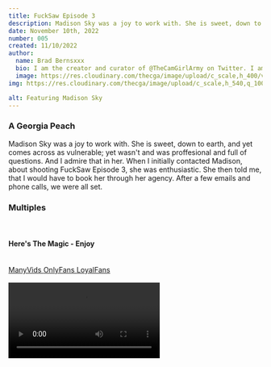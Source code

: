 ```yaml
---
title: FuckSaw Episode 3
description: Madison Sky was a joy to work with. She is sweet, down to earth, and slightly vulnerable; yet remained proffesional. And I admire that in her.
date: November 10th, 2022
number: 005
created: 11/10/2022
author:
  name: Brad Bernsxxx
  bio: I am the creator and curator of @TheCamGirlArmy on Twitter. I am also an adult content creator, director, and producer new
  image: https://res.cloudinary.com/thecga/image/upload/c_scale,h_400/v1674781629/SullenYellow-_rkthmn.webp
img: https://res.cloudinary.com/thecga/image/upload/c_scale,h_540,q_100/v1674792868/Models/MadisonSky-1_yef22k.webp

alt: Featuring Madison Sky
---
```


### A Georgia Peach

Madison Sky was a joy to work with. She is sweet, down to earth, and yet comes
across as vulnerable; yet wasn't and was proffesional and full of questions. And
I admire that in her. When I initially
contacted Madison, about shooting FuckSaw Episode 3, she was enthusiastic. She
then told me, that I would have to book her through her agency. After a few emails
and phone calls, we were all set.

### Multiples

<div class="mx-6">
  <img alt="" class="rounded-lg mx-auto w-80"
    src="https://res.cloudinary.com/thecga/image/upload/v1710363707/Models/mads/madsky3-crop_gusyyh.webp"/>
<div />
<br/>

#### Here's The Magic - Enjoy

<br/>
<div class=" cta mt-2 text-center">
  <a class="links" href="https://www.manyvids.com/Video/3810000/FuckSaw-Episode-1">
  ManyVids
</a>
<a class="links" href="https://onlyfans.com/bradberns">OnlyFans
</a>
<a class="links" href="https://www.loyalfans.com/bradbernsxxx/video/fucksaw-vol-1-1">LoyalFans
  </a>
</div>
<br/>
<video  controls loop="true"
class="mt-2 p-2 bg-neutral-300 w-3/4 pb-4 rounded-lg mx-auto">
<source
      src="https://res.cloudinary.com/thecga/video/upload/br_10000k,q_100/v1674792011/Models/MadisonSky_Teaser_wttzy9.webm"
      type="video/webm"
    />
Your browser does not support the video tag.
</video>
<br/>
